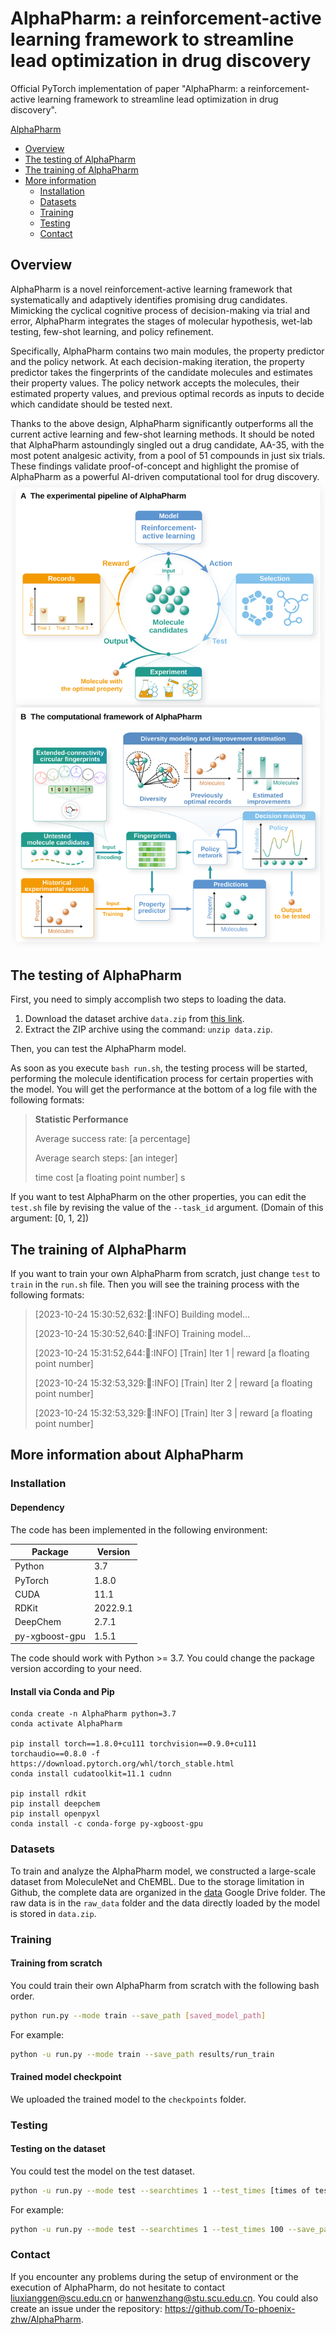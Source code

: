 # <a name="AlphaPharm"></a> AlphaPharm: a reinforcement-active learning framework to streamline lead optimization in drug discovery

Official PyTorch implementation of paper "AlphaPharm: a reinforcement-active learning framework to streamline lead optimization in drug discovery". 

[AlphaPharm](#AlphaPharm)

- [Overview](#overview)
- [The testing of AlphaPharm](#obutton)
- [The training of AlphaPharm](#otraining)
- [More information](#more)
  - [Installation](#installation)
  - [Datasets](#datasets)
  - [Training](#training)
  - [Testing](#testing)
  - [Contact](#contact)


## <a name="overview"></a>Overview

AlphaPharm is a novel reinforcement-active learning framework that systematically and adaptively identifies promising drug candidates. Mimicking the cyclical cognitive process of decision-making via trial and error, AlphaPharm integrates the stages of molecular hypothesis, wet-lab testing, few-shot learning, and policy refinement.

Specifically, AlphaPharm contains two main modules, the property predictor and the policy network. At each decision-making iteration, the property predictor takes the fingerprints of the candidate molecules and estimates their property values. The policy network accepts the molecules, their estimated property values, and previous optimal records as inputs to decide which candidate should be tested next. 

Thanks to the above design, AlphaPharm significantly outperforms all the current active learning and few-shot learning methods. It should be noted that AlphaPharm astoundingly singled out a drug candidate, AA-35, with the most potent analgesic activity, from a pool of 51 compounds in just six trials. These findings validate proof-of-concept and highlight the promise of AlphaPharm as a powerful AI-driven computational tool for drug discovery.
<img src="./figure/Figure1.svg">







## <a name="obutton"></a>The testing of AlphaPharm
First, you need to simply accomplish two steps to loading the data.

1. Download the dataset archive `data.zip` from [this link](https://drive.google.com/drive/folders/1mPZCfQl5gKSgLEwnwMkyjgDidJaTbXgg?usp=share_link).
2. Extract the ZIP archive using the command: `unzip data.zip`.



Then, you can test the AlphaPharm model. 

As soon as you execute `bash run.sh`, the testing process will be started, performing the molecule identification process for certain properties with the model. You will get the performance at the bottom of a log file with the following formats: 

>********Statistic Performance********
>
>Average success rate: [a percentage]
>
>Average search steps: [an integer]
>
>time cost [a floating point number] s

If you want to test AlphaPharm on the other properties, you can edit the `test.sh` file by revising the value of the `--task_id` argument. (Domain of this argument: [0, 1, 2])



## <a name="otraining"></a>The training of AlphaPharm

If you want to train your own AlphaPharm from scratch, just change `test` to `train` in the `run.sh` file. Then you will see the training process with the following formats:

>[2023-10-24 15:30:52,632::train::INFO] Building model...
>
>[2023-10-24 15:30:52,640::train::INFO] Training model...
>
>[2023-10-24 15:31:52,644::train::INFO] [Train] Iter 1 | reward [a floating point number]
>
>[2023-10-24 15:32:53,329::train::INFO] [Train] Iter 2 | reward [a floating point number]
>
>[2023-10-24 15:32:53,329::train::INFO] [Train] Iter 3 | reward [a floating point number]




## <a name="more"></a>More information about AlphaPharm

### <a name="installation"></a>Installation

#### Dependency

The code has been implemented in the following environment:

| Package        | Version  |
| -------------- | -------- |
| Python         | 3.7      |
| PyTorch        | 1.8.0    |
| CUDA           | 11.1     |
| RDKit          | 2022.9.1 |
| DeepChem       | 2.7.1    |
| py-xgboost-gpu | 1.5.1    |

The code should work with Python >= 3.7. You could change the package version according to your need.



#### Install via Conda and Pip

```shell
conda create -n AlphaPharm python=3.7
conda activate AlphaPharm

pip install torch==1.8.0+cu111 torchvision==0.9.0+cu111 torchaudio==0.8.0 -f https://download.pytorch.org/whl/torch_stable.html
conda install cudatoolkit=11.1 cudnn

pip install rdkit
pip install deepchem
pip install openpyxl
conda install -c conda-forge py-xgboost-gpu
```



### <a name="datasets"></a>Datasets

To train and analyze the AlphaPharm model, we constructed a large-scale dataset from MoleculeNet and ChEMBL. Due to the storage limitation in Github, the complete data are organized in the [data](https://drive.google.com/drive/folders/1mPZCfQl5gKSgLEwnwMkyjgDidJaTbXgg?usp=share_link) Google Drive folder. The raw data is in the `raw_data` folder and the data directly loaded by the model is stored in `data.zip`.  




### <a name="training"></a>Training

#### Training from scratch

You could train their own AlphaPharm from scratch with the following bash order.

```bash
python run.py --mode train --save_path [saved_model_path]
```

For example:

```bash
python -u run.py --mode train --save_path results/run_train
```



#### Trained model checkpoint

We uploaded the trained model to the `checkpoints` folder.



### <a name="testing"></a>Testing

#### Testing on the dataset

You could test the model on the test dataset.

```bash
python -u run.py --mode test --searchtimes 1 --test_times [times of testing] --save_path [saved_model_path] --test_path [saved_model_name] --pri true --task_id [task_id]
```

For example:

```bash
python -u run.py --mode test --searchtimes 1 --test_times 100 --save_path checkpoints --test_path almodel_75000.pt --pri true --task_id 0
```



### <a name="contact"></a>Contact

If you encounter any problems during the setup of environment or the execution of AlphaPharm, do not hesitate to contact [liuxianggen@scu.edu.cn](mailto:liuxianggen@scu.edu.cn) or [hanwenzhang@stu.scu.edu.cn](mailto:hanwenzhang@stu.scu.edu.cn). You could also create an issue under the repository: https://github.com/To-phoenix-zhw/AlphaPharm.
